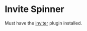 # Invite Spinner

Must have the [inviter](https://www.blitz-bots.com/plugins/INVITER) plugin installed.